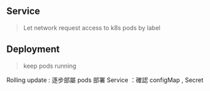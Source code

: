 ## Service

> Let network request access to k8s pods by label

## Deployment

> keep pods running


Rolling update : 逐步部屬 pods
部署 Service ：確認 configMap , Secret